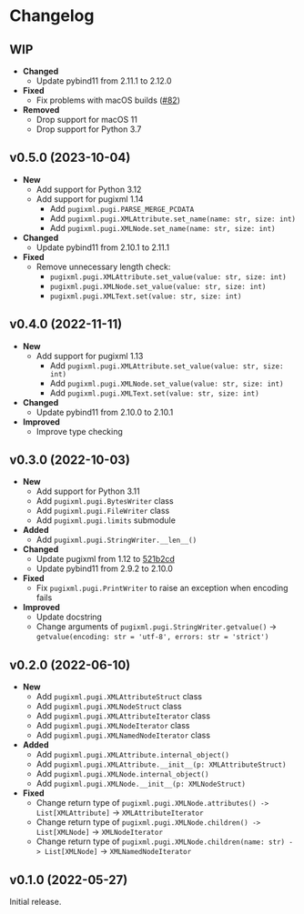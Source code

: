 # Changelog

## WIP

- **Changed**
  - Update pybind11 from 2.11.1 to 2.12.0
- **Fixed**
  - Fix problems with macOS builds ([#82](https://github.com/miute/pugixml-python/pull/82))
- **Removed**
  - Drop support for macOS 11
  - Drop support for Python 3.7

## v0.5.0 (2023-10-04)

- **New**
  - Add support for Python 3.12
  - Add support for pugixml 1.14
    - Add `pugixml.pugi.PARSE_MERGE_PCDATA`
    - Add `pugixml.pugi.XMLAttribute.set_name(name: str, size: int)`
    - Add `pugixml.pugi.XMLNode.set_name(name: str, size: int)`
- **Changed**
  - Update pybind11 from 2.10.1 to 2.11.1
- **Fixed**
  - Remove unnecessary length check:
    - `pugixml.pugi.XMLAttribute.set_value(value: str, size: int)`
    - `pugixml.pugi.XMLNode.set_value(value: str, size: int)`
    - `pugixml.pugi.XMLText.set(value: str, size: int)`

## v0.4.0 (2022-11-11)

- **New**
  - Add support for pugixml 1.13
    - Add `pugixml.pugi.XMLAttribute.set_value(value: str, size: int)`
    - Add `pugixml.pugi.XMLNode.set_value(value: str, size: int)`
    - Add `pugixml.pugi.XMLText.set(value: str, size: int)`
- **Changed**
  - Update pybind11 from 2.10.0 to 2.10.1
- **Improved**
  - Improve type checking

## v0.3.0 (2022-10-03)

- **New**
  - Add support for Python 3.11
  - Add `pugixml.pugi.BytesWriter` class
  - Add `pugixml.pugi.FileWriter` class
  - Add `pugixml.pugi.limits` submodule
- **Added**
  - Add `pugixml.pugi.StringWriter.__len__()`
- **Changed**
  - Update pugixml from 1.12 to [521b2cd](https://github.com/zeux/pugixml/tree/521b2cd854f8d65f173107d056d2b9c6d49b6563)
  - Update pybind11 from 2.9.2 to 2.10.0
- **Fixed**
  - Fix `pugixml.pugi.PrintWriter` to raise an exception when encoding fails
- **Improved**
  - Update docstring
  - Change arguments of `pugixml.pugi.StringWriter.getvalue()` → `getvalue(encoding: str = 'utf-8', errors: str = 'strict')`

## v0.2.0 (2022-06-10)

- **New**
  - Add `pugixml.pugi.XMLAttributeStruct` class
  - Add `pugixml.pugi.XMLNodeStruct` class
  - Add `pugixml.pugi.XMLAttributeIterator` class
  - Add `pugixml.pugi.XMLNodeIterator` class
  - Add `pugixml.pugi.XMLNamedNodeIterator` class
- **Added**
  - Add `pugixml.pugi.XMLAttribute.internal_object()`
  - Add `pugixml.pugi.XMLAttribute.__init__(p: XMLAttributeStruct)`
  - Add `pugixml.pugi.XMLNode.internal_object()`
  - Add `pugixml.pugi.XMLNode.__init__(p: XMLNodeStruct)`
- **Fixed**
  - Change return type of `pugixml.pugi.XMLNode.attributes() -> List[XMLAttribute]` → `XMLAttributeIterator`
  - Change return type of `pugixml.pugi.XMLNode.children() -> List[XMLNode]` → `XMLNodeIterator`
  - Change return type of `pugixml.pugi.XMLNode.children(name: str) -> List[XMLNode]` → `XMLNamedNodeIterator`

## v0.1.0 (2022-05-27)

Initial release.
